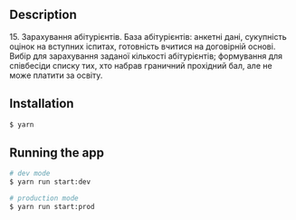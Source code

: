 ## Description

<p>
  15. Зарахування абітурієнтів. База абітурієнтів: анкетні дані, сукупність оцінок на вступних іспитах, готовність вчитися на договірній основі. Вибір для зарахування заданої кількості абітурієнтів; формування для співбесіди списку тих, хто набрав граничний прохідний бал, але не може платити за освіту.
</p>

## Installation

```bash
$ yarn
```

## Running the app

```bash
# dev mode
$ yarn run start:dev

# production mode
$ yarn run start:prod
```
